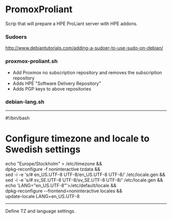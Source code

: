 # PromoxProliant
Scrip that will prepare a HPE ProLiant server with HPE addons.

<h3>Sudoers</h3>

http://www.debiantutorials.com/adding-a-sudoer-to-use-sudo-on-debian/


<h3>proxmox-proliant.sh</h3>

- Add Proxmox no subscription repository and removes the subscription repository
- Adds HPE "Software Delivery Repository"
- Adds PGP keys to above repositories


<h3>debian-lang.sh</h3>

------------------------------------------------
<pr>#!/bin/bash

# Configure timezone and locale to Swedish settings
echo "Europe/Stockholm" > /etc/timezone && \
    dpkg-reconfigure -f noninteractive tzdata && \
    sed -i -e 's/# en_US.UTF-8 UTF-8/en_US.UTF-8 UTF-8/' /etc/locale.gen && \
    sed -i -e 's/# sv_SE.UTF-8 UTF-8/sv_SE.UTF-8 UTF-8/' /etc/locale.gen && \
    echo 'LANG="en_US.UTF-8"'>/etc/default/locale && \
    dpkg-reconfigure --frontend=noninteractive locales && \
    update-locale LANG=en_US.UTF-8</pre>

------------------------------------------------

Define TZ and language settings.
